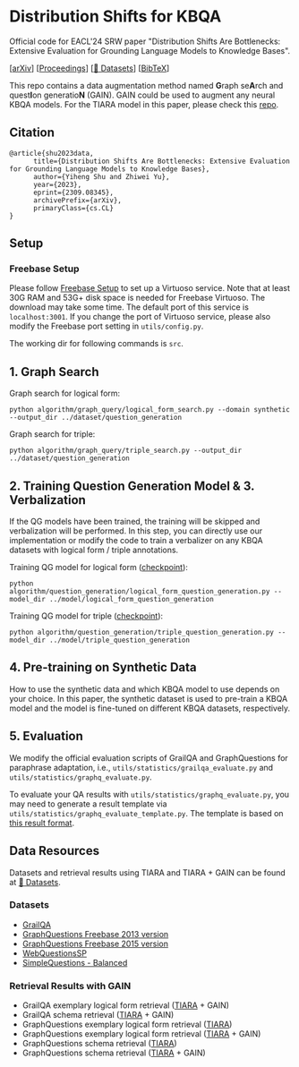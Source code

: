 # Distribution Shifts for KBQA

Official code for EACL'24 SRW paper "Distribution Shifts Are Bottlenecks: Extensive Evaluation for Grounding Language Models to Knowledge Bases". 

[[arXiv](https://arxiv.org/pdf/2309.08345.pdf)] [[Proceedings](https://aclanthology.org/2024.eacl-srw.7/)] [[🤗 Datasets](https://huggingface.co/datasets/yhshu/TIARA-GAIN/tree/main)] [[BibTeX](https://aclanthology.org/2024.eacl-srw.7.bib)]

This repo contains a data augmentation method named **G**raph se**A**rch and quest**I**on generatio**N** (GAIN).
GAIN could be used to augment any neural KBQA models. For the TIARA model in this paper, please check this [repo](https://github.com/microsoft/KC/tree/main/papers/TIARA).

## Citation

```
@article{shu2023data,
      title={Distribution Shifts Are Bottlenecks: Extensive Evaluation for Grounding Language Models to Knowledge Bases}, 
      author={Yiheng Shu and Zhiwei Yu},
      year={2023},
      eprint={2309.08345},
      archivePrefix={arXiv},
      primaryClass={cs.CL}
}
```

## Setup

### Freebase Setup

Please follow [Freebase Setup](https://github.com/dki-lab/Freebase-Setup) to set up a Virtuoso service. Note that at least 30G RAM and 53G+ disk space is needed for Freebase
Virtuoso. The download may take some time. The default port of this service is `localhost:3001`. If you change the port of Virtuoso service, please also modify the Freebase port setting in `utils/config.py`.

The working dir for following commands is `src`.

## 1. Graph Search

Graph search for logical form:

```shell
python algorithm/graph_query/logical_form_search.py --domain synthetic --output_dir ../dataset/question_generation
```

Graph search for triple:

```shell
python algorithm/graph_query/triple_search.py --output_dir ../dataset/question_generation
```

## 2. Training Question Generation Model & 3. Verbalization

If the QG models have been trained, the training will be skipped and verbalization will be performed.
In this step, you can directly use our implementation or modify the code to train a verbalizer on any KBQA datasets with logical form / triple annotations.

Training QG model for logical form ([checkpoint](https://huggingface.co/yhshu/GAIN-logical-form-question-generation)):

```shell
python algorithm/question_generation/logical_form_question_generation.py --model_dir ../model/logical_form_question_generation
```

Training QG model for triple ([checkpoint](https://huggingface.co/yhshu/GAIN-triple-question-generation/)):

```shell
python algorithm/question_generation/triple_question_generation.py --model_dir ../model/triple_question_generation
```

## 4. Pre-training on Synthetic Data

How to use the synthetic data and which KBQA model to use depends on your choice. In this paper, the synthetic dataset is used to pre-train a KBQA model and the model is fine-tuned
on different KBQA datasets, respectively.

## 5. Evaluation

We modify the official evaluation scripts of GrailQA and GraphQuestions for paraphrase adaptation, i.e., `utils/statistics/grailqa_evaluate.py`
and `utils/statistics/graphq_evaluate.py`.

To evaluate your QA results with `utils/statistics/graphq_evaluate.py`, you may need to generate a result template via `utils/statistics/graphq_evaluate_template.py`. The template is based on [this result format](https://github.com/ysu1989/GraphQuestions/tree/master/freebase13/results).

## Data Resources

Datasets and retrieval results using TIARA and TIARA + GAIN can be found at [🤗 Datasets](https://huggingface.co/datasets/yhshu/TIARA-GAIN/tree/main).

### Datasets

- [GrailQA](https://dki-lab.github.io/GrailQA/)
- [GraphQuestions Freebase 2013 version](https://github.com/ysu1989/GraphQuestions)
- [GraphQuestions Freebase 2015 version](https://github.com/dki-lab/ArcaneQA/tree/main/data)
- [WebQuestionsSP](https://www.microsoft.com/en-us/download/details.aspx?id=52763)
- [SimpleQuestions - Balanced](https://github.com/wudapeng268/KBQA-Adapter/tree/master/Data/SQB)

### Retrieval Results with GAIN

- GrailQA exemplary logical form retrieval ([TIARA](https://arxiv.org/pdf/2210.12925.pdf) + GAIN)
- GrailQA schema retrieval ([TIARA](https://arxiv.org/pdf/2210.12925.pdf) + GAIN)
- GraphQuestions exemplary logical form retrieval ([TIARA](https://arxiv.org/pdf/2210.12925.pdf))
- GraphQuestions exemplary logical form retrieval ([TIARA](https://arxiv.org/pdf/2210.12925.pdf) + GAIN)
- GraphQuestions schema retrieval ([TIARA](https://arxiv.org/pdf/2210.12925.pdf))
- GraphQuestions schema retrieval ([TIARA](https://arxiv.org/pdf/2210.12925.pdf) + GAIN)
